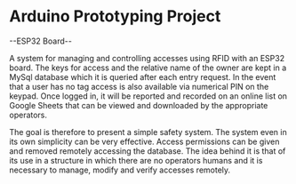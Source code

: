 # Arduino Prototyping Project

--ESP32 Board--

A system for managing and controlling accesses using RFID with an ESP32 board. The keys
for access and the relative name of the owner are kept in a MySql database which
it is queried after each entry request. In the event that a user has no tag
access is also available via numerical PIN on the keypad. Once logged in,
it will be reported and recorded on an online list on Google Sheets that can be viewed
and downloaded by the appropriate operators.

The goal is therefore to present a simple safety system. The system even in its own
simplicity can be very effective. Access permissions can be given and removed remotely
accessing the database.
The idea behind it is that of its use in a structure in which there are no operators
humans and it is necessary to manage, modify and verify accesses remotely.
